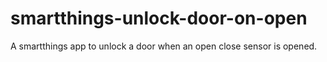 # smartthings-unlock-door-on-open
A smartthings app to unlock a door when an open close sensor is opened.
